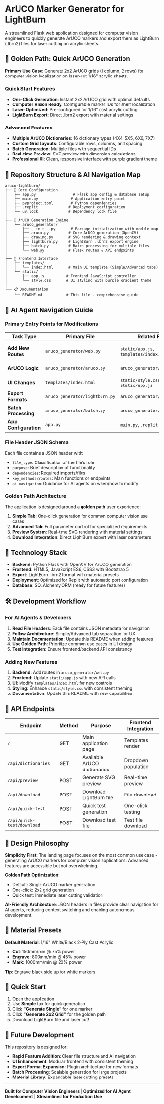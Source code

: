 # ArUCO Marker Generator for LightBurn

A streamlined Flask web application designed for computer vision engineers to quickly generate ArUCO markers and export them as LightBurn (.lbrn2) files for laser cutting on acrylic sheets.

## 🎯 Golden Path: Quick ArUCO Generation

**Primary Use Case**: Generate 2x2 ArUCO grids (1 column, 2 rows) for computer vision localization on laser-cut 1/16" acrylic sheets.

### Quick Start Features

- **One-Click Generation**: Instant 2x2 ArUCO grid with optimal defaults
- **Computer Vision Ready**: Configurable marker IDs for shelf localization
- **Laser-Optimized**: Pre-configured for 1/16" cast acrylic cutting
- **LightBurn Export**: Direct .lbrn2 export with material settings

### Advanced Features

- **Multiple ArUCO Dictionaries**: 16 dictionary types (4X4, 5X5, 6X6, 7X7)
- **Custom Grid Layouts**: Configurable rows, columns, and spacing
- **Batch Generation**: Multiple files with sequential IDs
- **Real-time Preview**: SVG preview with dimension calculations
- **Professional UI**: Clean, responsive interface with purple gradient theme

## 📁 Repository Structure & AI Navigation Map

```
aruco-lightburn/
├── 🔧 Core Configuration
│   ├── app.py                 # Flask app config & database setup
│   ├── main.py               # Application entry point
│   ├── pyproject.toml        # Python dependencies
│   ├── .replit              # Deployment configuration
│   └── uv.lock              # Dependency lock file
│
├── 🧠 ArUCO Generation Engine
│   └── aruco_generator/
│       ├── __init__.py       # Package initialization with module map
│       ├── aruco.py         # Core ArUCO generation (OpenCV)
│       ├── drawing.py       # SVG rendering & drawing context
│       ├── lightburn.py     # LightBurn .lbrn2 export engine
│       ├── batch.py         # Batch processing for multiple files
│       └── web.py           # Flask routes & API endpoints
│
├── 🎨 Frontend Interface
│   ├── templates/
│   │   └── index.html       # Main UI template (Simple/Advanced tabs)
│   └── static/
│       ├── app.js          # Frontend JavaScript controller
│       └── style.css       # UI styling with purple gradient theme
│
└── 📋 Documentation
    └── README.md           # This file - comprehensive guide
```

## 🔄 AI Agent Navigation Guide

### Primary Entry Points for Modifications

| **Task Type** | **Primary File** | **Related Files** | **Purpose** |
|---------------|------------------|-------------------|-------------|
| **Add New Routes** | `aruco_generator/web.py` | `static/app.js`, `templates/index.html` | API endpoints & UI integration |
| **ArUCO Logic** | `aruco_generator/aruco.py` | `aruco_generator/drawing.py` | Core marker generation |
| **UI Changes** | `templates/index.html` | `static/style.css`, `static/app.js` | Interface modifications |
| **Export Formats** | `aruco_generator/lightburn.py` | `aruco_generator/drawing.py` | New output formats |
| **Batch Processing** | `aruco_generator/batch.py` | `aruco_generator/web.py` | Multiple file operations |
| **App Configuration** | `app.py` | `main.py`, `.replit` | Flask setup & deployment |

### File Header JSON Schema

Each file contains a JSON header with:
- `file_type`: Classification of the file's role
- `purpose`: Brief description of functionality
- `dependencies`: Required imports/files
- `key_methods/routes`: Main functions or endpoints
- `ai_navigation`: Guidance for AI agents on when/how to modify

### Golden Path Architecture

The application is designed around a **golden path** user experience:
1. **Simple Tab**: One-click generation for common computer vision use cases
2. **Advanced Tab**: Full parameter control for specialized requirements
3. **Preview System**: Real-time SVG rendering with material settings
4. **Download Integration**: Direct LightBurn export with laser parameters

## 🚀 Technology Stack

- **Backend**: Python Flask with OpenCV for ArUCO generation
- **Frontend**: HTML5, JavaScript ES6, CSS3 with Bootstrap 5
- **Export**: LightBurn .lbrn2 format with material presets
- **Deployment**: Optimized for Replit with automatic port configuration
- **Database**: SQLAlchemy ORM (ready for future features)

## 🛠 Development Workflow

### For AI Agents & Developers

1. **Read File Headers**: Each file contains JSON metadata for navigation
2. **Follow Architecture**: Simple/Advanced tab separation for UX
3. **Maintain Documentation**: Update this README when adding features
4. **Use Golden Path**: Prioritize common use cases in UI design
5. **Test Integration**: Ensure frontend/backend API consistency

### Adding New Features

1. **Backend**: Add routes in `aruco_generator/web.py`
2. **Frontend**: Update `static/app.js` with new API calls
3. **UI**: Modify `templates/index.html` for new controls
4. **Styling**: Enhance `static/style.css` with consistent theming
5. **Documentation**: Update this README with new capabilities

## 📖 API Endpoints

| **Endpoint** | **Method** | **Purpose** | **Frontend Integration** |
|--------------|------------|-------------|-------------------------|
| `/` | GET | Main application page | Templates render |
| `/api/dictionaries` | GET | Available ArUCO dictionaries | Dropdown population |
| `/api/preview` | POST | Generate SVG preview | Real-time preview |
| `/api/download` | POST | Download LightBurn file | File download |
| `/api/quick-test` | POST | Quick test generation | One-click testing |
| `/api/quick-test/download` | POST | Download test file | Test file download |

## 🎨 Design Philosophy

**Simplicity First**: The landing page focuses on the most common use case - generating ArUCO markers for computer vision applications. Advanced features are accessible but not overwhelming.

**Golden Path Optimization**: 
- Default: Single ArUCO marker generation
- One-click: 2x2 grid generation  
- Quick test: Immediate laser cutting validation

**AI-Friendly Architecture**: JSON headers in files provide clear navigation for AI agents, reducing context switching and enabling autonomous development.

## 🔧 Material Presets

**Default Material**: 1/16" White/Black 2-Ply Cast Acrylic
- **Cut**: 150mm/min @ 75% power
- **Engrave**: 800mm/min @ 45% power  
- **Mark**: 1000mm/min @ 20% power

**Tip**: Engrave black side up for white markers

## 🚀 Quick Start

1. Open the application
2. Use **Simple** tab for quick generation
3. Click **"Generate Single"** for one marker
4. Click **"Generate 2x2 Grid"** for the golden path
5. Download LightBurn file and laser cut!

## 🔮 Future Development

This repository is designed for:
- **Rapid Feature Addition**: Clear file structure and AI navigation
- **UI Enhancement**: Modular frontend with consistent theming
- **Export Format Expansion**: Plugin architecture for new formats
- **Batch Processing**: Scalable generation for large projects
- **Material Library**: Expandable laser cutting presets

---

**Built for Computer Vision Engineers** | **Optimized for AI Agent Development** | **Streamlined for Production Use**